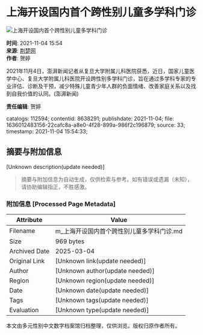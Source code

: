 # 上海开设国内首个跨性别儿童多学科门诊

![上海开设国内首个跨性别儿童多学科门诊](https://imgm.gmw.cn/attachement/jpg/site215/20211104/227539586095728099.jpg)

**时间**: 2021-11-04 15:54  
**来源**: [荆楚网](http://weibo.com/1895394815/KFT3VDmOF)  
**作者**: 贺婷  

2021年11月4日，澎湃新闻记者从复旦大学附属儿科医院获悉，近日，国家儿童医学中心、复旦大学附属儿科医院开设跨性别多学科门诊，旨在通过多学科专家的专业评估、诊断及干预，减少特殊儿童青少年人群的负面情绪、改善家庭关系以及找到自我价值的认同。(澎湃新闻)

**责任编辑**: 贺婷  

catalogs: 112594; contentid: 8638291; publishdate: 2021-11-04; file: 1636012483156-22cafc8a-a8e0-4f28-899a-986f2c196879; source: 33; timestamp: 2021-11-04 15:54:33;
<!-- tcd_original_link https://m.gmw.cn/2021-11/04/content_1302665104.htm?source=sohu?source=sohu -->


## 摘要与附加信息

<!-- tcd_abstract -->
[Unknown description(update needed)]
<!-- tcd_abstract_end -->

> 摘要与附加信息为自动生成，仅供检索与参考。如有错误或遗漏（未知），请协助编辑指正，不胜感激。

### 附加信息 [Processed Page Metadata]

| Attribute       | Value                                  |
|-----------------|----------------------------------------|
| Filename        | m_上海开设国内首个跨性别儿童多学科门诊.md                             |
| Size            | 969 bytes                           |
| Archived Date   | 2025-03-04                             |
| Original Link   | [Unknown link(update needed)]                       |
| Author          | [Unknown author(update needed)]                               |
| Region          | [Unknown region(update needed)]                               |
| Date            | [Unknown date(update needed)]                                 |
| Tags            | [Unknown tags(update needed)]                                 |
| Evaluation            | [Unknown type(update needed)]                                 |
<!-- tcd_table_end -->

本文由多元性别中文数字档案馆归档整理，仅供浏览。版权归原作者所有。
